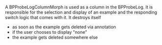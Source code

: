 A BPProbeLogColumnMorph is used as a column in the BPProbeLog. It is responsible for the selection and display of an example and the responding switch logic that comes with it.
It destroys itself
- as soon as the example gets deleted via annotation 
- if the user chooses to display "none"
- the example gets deleted somewhere else